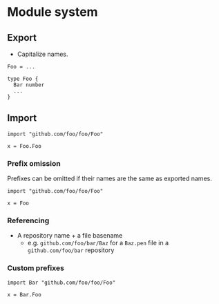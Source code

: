# Module system

## Export

- Capitalize names.

```
Foo = ...
```

```
type Foo {
  Bar number
  ...
}
```

## Import

```
import "github.com/foo/foo/Foo"

x = Foo.Foo
```

### Prefix omission

Prefixes can be omitted if their names are the same as exported names.

```
import "github.com/foo/foo/Foo"

x = Foo
```

### Referencing

- A repository name + a file basename
  - e.g. `github.com/foo/bar/Baz` for a `Baz.pen` file in a `github.com/foo/bar` repository

### Custom prefixes

```
import Bar "github.com/foo/foo/Foo"

x = Bar.Foo
```
